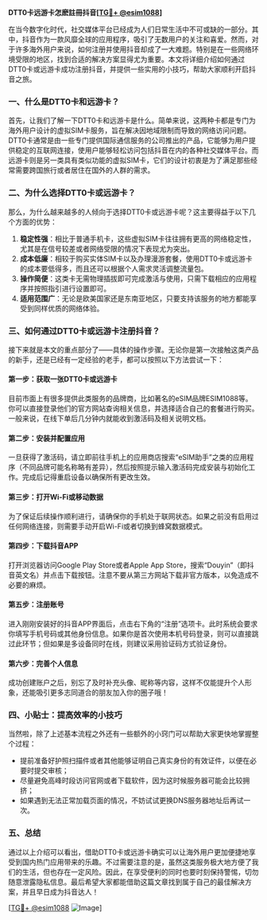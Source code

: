 **DTT0卡远游卡怎麽註冊抖音[[TG💪+ @esim1088](https://t.me/s/esim1088)]**

在当今数字化时代，社交媒体平台已经成为人们日常生活中不可或缺的一部分。其中，抖音作为一款风靡全球的应用程序，吸引了无数用户的关注和喜爱。然而，对于许多海外用户来说，如何注册并使用抖音却成了一大难题。特别是在一些网络环境受限的地区，找到合适的解决方案显得尤为重要。本文将详细介绍如何通过DTT0卡或远游卡成功注册抖音，并提供一些实用的小技巧，帮助大家顺利开启抖音之旅。

### **一、什么是DTT0卡和远游卡？**

首先，让我们了解一下DTT0卡和远游卡是什么。简单来说，这两种卡都是专门为海外用户设计的虚拟SIM卡服务，旨在解决因地域限制而导致的网络访问问题。DTT0卡通常是由一些专门提供国际通信服务的公司推出的产品，它能够为用户提供稳定的互联网连接，使用户能够轻松访问包括抖音在内的各种社交媒体平台。而远游卡则是另一类具有类似功能的虚拟SIM卡，它们的设计初衷是为了满足那些经常需要跨国旅行或者居住在国外的人群的需求。

### **二、为什么选择DTT0卡或远游卡？**

那么，为什么越来越多的人倾向于选择DTT0卡或远游卡呢？这主要得益于以下几个方面的优势：

1. **稳定性强**：相比于普通手机卡，这些虚拟SIM卡往往拥有更高的网络稳定性，尤其是在信号较差或者网络受限的情况下表现尤为突出。
2. **成本低廉**：相较于购买实体SIM卡以及办理漫游套餐，使用DTT0卡或远游卡的成本要低得多，而且还可以根据个人需求灵活调整流量包。
3. **操作简便**：这类卡无需物理插拔即可完成激活与使用，只需下载相应的应用程序并按照指引进行设置即可。
4. **适用范围广**：无论是欧美国家还是东南亚地区，只要支持该服务的地方都能享受到同样优质的网络体验。

### **三、如何通过DTT0卡或远游卡注册抖音？**

接下来就是本文的重点部分了——具体的操作步骤。无论你是第一次接触这类产品的新手，还是已经有一定经验的老手，都可以按照以下方法尝试一下：

#### **第一步：获取一张DTT0卡或远游卡**
目前市面上有很多提供此类服务的品牌商，比如著名的eSIM品牌ESIM1088等。你可以直接登录他们的官方网站查询相关信息，并选择适合自己的套餐进行购买。一般来说，在线下单后几分钟内就能收到激活码及相关说明文档。

#### **第二步：安装并配置应用**
一旦获得了激活码，请立即前往手机上的应用商店搜索“eSIM助手”之类的应用程序（不同品牌可能名称略有差异），然后按照提示输入激活码完成安装与初始化工作。完成后记得重启设备以确保所有更改生效。

#### **第三步：打开Wi-Fi或移动数据**
为了保证后续操作顺利进行，请确保你的手机处于联网状态。如果之前没有启用过任何网络连接，则需要手动开启Wi-Fi或者切换到蜂窝数据模式。

#### **第四步：下载抖音APP**
打开浏览器访问Google Play Store或者Apple App Store，搜索“Douyin”（即抖音英文名）并点击下载按钮。注意不要从第三方网站下载非官方版本，以免造成不必要的麻烦。

#### **第五步：注册账号**
进入刚刚安装好的抖音APP界面后，点击右下角的“注册”选项卡。此时系统会要求你填写手机号码或其他身份信息。如果你是首次使用本机号码登录，则可以直接跳过此环节；但如果是多设备同时在线，则建议采用验证码方式验证身份。

#### **第六步：完善个人信息**
成功创建账户之后，别忘了及时补充头像、昵称等内容，这样不仅能提升个人形象，还能吸引更多志同道合的朋友加入你的圈子哦！

### **四、小贴士：提高效率的小技巧**

当然啦，除了上述基本流程之外还有一些额外的小窍门可以帮助大家更快地掌握整个过程：

- 提前准备好护照扫描件或者其他能够证明自己真实身份的有效证件，以便在必要时提交审核；
- 尽量避免高峰时段访问官网或者下载软件，因为这时候服务器可能会比较拥挤；
- 如果遇到无法正常加载页面的情况，不妨试试更换DNS服务器地址后再试一次。

### **五、总结**

通过以上介绍可以看出，借助DTT0卡或远游卡确实可以让海外用户更加便捷地享受到国内热门应用带来的乐趣。不过需要注意的是，虽然这类服务极大地方便了我们的生活，但也存在一定风险。因此，在享受便利的同时也要时刻保持警惕，切勿随意泄露隐私信息。最后希望大家都能借助这篇文章找到属于自己的最佳解决方案，并且早日成为抖音达人！

[[TG💪+ @esim1088](https://t.me/s/esim1088) ![Image](https://i.postimg.cc/4NQfJmqS/Snipaste-2025-05-13-00-14-12.png)]